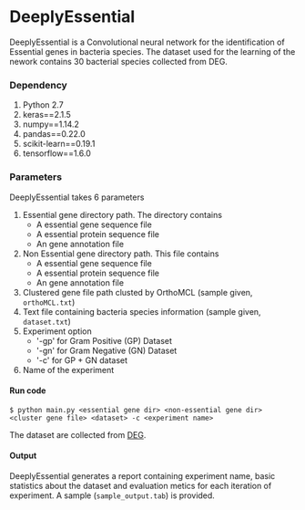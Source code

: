 # DeeplyEssential

DeeplyEssential is a Convolutional neural network for the identification of Essential genes in bacteria species. The dataset used for the learning of the nework contains 30 bacterial species collected from DEG. 

<h3>Dependency </h3>

1. Python 2.7
2. keras==2.1.5
3. numpy==1.14.2
4. pandas==0.22.0
5. scikit-learn==0.19.1
6. tensorflow==1.6.0

<h3>Parameters</h3>

DeeplyEssential takes 6 parameters
1. Essential gene directory path. The directory contains
	- A essential gene sequence file
	- A essential protein sequence file
	- An gene annotation file
2. Non Essential gene directory path. This file contains
	- A essential gene sequence file
	- A essential protein sequence file
	- An gene annotation file
3. Clustered gene file path clusted by OrthoMCL (sample given, `orthoMCL.txt`)
4. Text file containing bacteria species information (sample given, `dataset.txt`)
5. Experiment option
	- '-gp' for Gram Positive (GP) Dataset
	- '-gn' for Gram Negative (GN) Dataset
	- '-c' for GP + GN dataset 
6. Name of the experiment

<h4>Run code</h4>

```
$ python main.py <essential gene dir> <non-essential gene dir> <cluster gene file> <dataset> -c <experiment name>
```

The dataset are collected from [DEG](http://www.essentialgene.org/). 

<h4>Output</h4>

DeeplyEssential generates a report containing experiment name, basic statistics about the dataset and evaluation metics for each iteration of experiment. A sample (`sample_output.tab`) is provided.